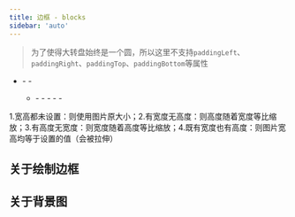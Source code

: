 ```yaml
---
title: 边框 - blocks
sidebar: 'auto'
---
```


> 为了使得大转盘始终是一个圆，所以这里不支持`paddingLeft`、`paddingRight`、`paddingTop`、`paddingBottom`等属性

- <Describe name="blocks?: Array<object>" mean="" />
  - <Describe name="padding: string" mean="内边距" desc="边框必须是等宽的, 所以 padding 只能输入一个值" :isRequire="true" />
  - <Describe name="background: string" mean="背景颜色" desc="可填写16进制颜色哈希值或 rgba" :isRequire="true" />

  - <Describe name="imgs?: Array<object>" mean="图片列表" />
    - <Describe name="src: string" mean="图片路径" :isRequire="true" />
    - <Describe name="top?: string | number" mean="距离顶部的高度" desc="可以写 20px 也可以是 20%，默认为 0" />
    - <Describe name="width?: string" mean="图片宽度" desc="关于图片宽高有四种可能" />
    - <Describe name="height?: string" mean="图片高度" desc="关于图片宽高有四种可能" />
    - <Describe name="rotate?: boolean" mean="是否跟随旋转" desc="默认为 false" />

1.宽高都未设置：则使用图片原大小；2.有宽度无高度：则高度随着宽度等比缩放；3.有高度无宽度：则宽度随着高度等比缩放；4.既有宽度也有高度：则图片宽高均等于设置的值（会被拉伸）

## 关于绘制边框

<Exhibition>
  <template v-slot:code>
    <wheel-block1 />
  </template>
  <template v-slot:text>
    <li>第一个橘色的 block 的直径等于200px，等于父容器的宽</li>
    <li>第二个红色的 block：直径等于180px，因为第一个 block 的<code>padding</code>上下左右同时挤出10px</li>
    <li>第三个白色的 block：直径等于160px，因为第二个 block 的<code>padding</code>同样也挤出10px</li>
    <li>最后白色 block 挤出的部分就是奖品区域了</li>
  </template>
</Exhibition>

<RecoDemo :collapse="true">
  <template slot="code-web">
    <<< @/.vuepress/components/wheel/block1.html
  </template>
  <template slot="code-vue">
    <<< @/.vuepress/components/wheel/block1.vue
  </template>
</RecoDemo>

## 关于背景图

<Exhibition>
  <template v-slot:code>
    <wheel-block2 />
  </template>
  <template v-slot:text>
    <li><code>vue-luck-draw@3.3.8</code>新增 blocks 引入背景图, 其余框架下未支持该功能</li>
    <li><code>rotate</code>用来控制背景图是否跟随旋转, 默认为 false 不旋转</li>
    <li>如果你的背景图里面就自带了奖品, 那你依然要控制好<code>prizes</code>的数量, 以及<code>defaultConfig.offsetDegree</code>, 因为我必须知道你有几个奖品才能准确的抽奖</li>
    <li>理论上来说, 你可以仅凭一张背景图和一个按钮图片完成抽奖需求</li>
  </template>
</Exhibition>

<RecoDemo :collapse="true">
  <template slot="code-vue">
    <<< @/.vuepress/components/wheel/block2.vue
  </template>
</RecoDemo>
